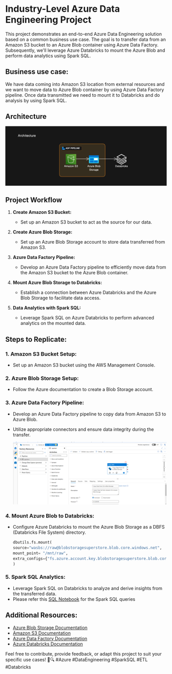 # Industry-Level Azure Data Engineering Project

This project demonstrates an end-to-end Azure Data Engineering solution based on a common business use case. The goal is to transfer data from an Amazon S3 bucket to an Azure Blob container using Azure Data Factory. Subsequently, we'll leverage Azure Databricks to mount the Azure Blob and perform data analytics using Spark SQL.

## Business use case:
We have data coming into Amazon S3 location from external resources and we want to move data to Azure Blob container by using Azure Data Factory pipeline.
Once data transmitted we need to mount it to Databricks and do analysis by using Spark SQL.
 
## Architecture
<img src="Architecture.png">

## Project Workflow

1. **Create Amazon S3 Bucket:**
   - Set up an Amazon S3 bucket to act as the source for our data.

2. **Create Azure Blob Storage:**
   - Set up an Azure Blob Storage account to store data transferred from Amazon S3.


3. **Azure Data Factory Pipeline:**
   - Develop an Azure Data Factory pipeline to efficiently move data from the Amazon S3 bucket to the Azure Blob container.

4. **Mount Azure Blob Storage to Databricks:**
   - Establish a connection between Azure Databricks and the Azure Blob Storage to facilitate data access.

5. **Data Analytics with Spark SQL:**
   - Leverage Spark SQL on Azure Databricks to perform advanced analytics on the mounted data.

## Steps to Replicate:

### 1. Amazon S3 Bucket Setup:
   - Set up an Amazon S3 bucket using the AWS Management Console.
 
### 2. Azure Blob Storage Setup:
   - Follow the Azure documentation to create a Blob Storage account.

### 3. Azure Data Factory Pipeline:
   - Develop an Azure Data Factory pipeline to copy data from Amazon S3 to Azure Blob.
   - Utilize appropriate connectors and ensure data integrity during the transfer.
     
     <img src="ADF_pipeline.png">

### 4. Mount Azure Blob to Databricks:
   - Configure Azure Databricks to mount the Azure Blob Storage as a DBFS (Databricks File System) directory.
    
     ```python
     dbutils.fs.mount(
     source="wasbs://raw@blobstoragesuperstore.blob.core.windows.net",
     mount_point= "/mnt/raw",
     extra_configs={"fs.azure.account.key.blobstoragesuperstore.blob.core.windows.net":"ACCESS_KEY"}
     )
     ```

### 5. Spark SQL Analytics:
   - Leverage Spark SQL on Databricks to analyze and derive insights from the transferred data.
   - Please refer this [SQL Notebook](https://github.com/shubhammirajkar/superstore_azure_de_project/blob/main/superstore%20notebook.sql) for the Spark SQL queries


## Additional Resources:

- [Azure Blob Storage Documentation](https://docs.microsoft.com/en-us/azure/storage/blobs/)
- [Amazon S3 Documentation](https://docs.aws.amazon.com/s3/)
- [Azure Data Factory Documentation](https://docs.microsoft.com/en-us/azure/data-factory/)
- [Azure Databricks Documentation](https://docs.microsoft.com/en-us/azure/databricks/)

Feel free to contribute, provide feedback, or adapt this project to suit your specific use cases! 🚀🔍 #Azure #DataEngineering #SparkSQL #ETL #Databricks
